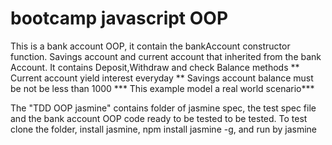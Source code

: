 # bootcamp javascript OOP
This is a bank account OOP, it contain the bankAccount constructor function. 
Savings account and current account that inherited from the bank Account.
It contains Deposit,Withdraw and check Balance methods
** Current account yield interest everyday
** Savings account balance must be not be less than 1000
***  This example model a real world scenario***

The "TDD OOP jasmine" contains folder of jasmine spec, the test spec file and the bank account OOP code ready to be tested to be tested.
To test clone the folder, install jasmine, npm install jasmine -g, and run by jasmine
